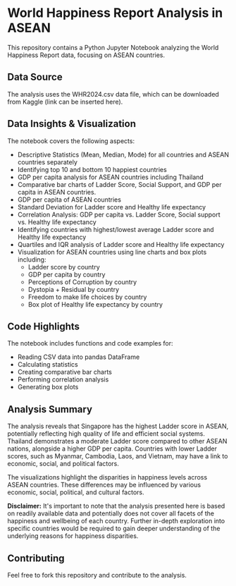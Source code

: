 # World Happiness Report Analysis in ASEAN

This repository contains a Python Jupyter Notebook analyzing the World Happiness Report data, focusing on ASEAN countries.


## Data Source

The analysis uses the WHR2024.csv data file, which can be downloaded from Kaggle (link can be inserted here).


## Data Insights & Visualization


The notebook covers the following aspects:
  - Descriptive Statistics (Mean, Median, Mode) for all countries and ASEAN countries separately
  - Identifying top 10 and bottom 10 happiest countries
  - GDP per capita analysis for ASEAN countries including Thailand
  - Comparative bar charts of Ladder Score, Social Support, and GDP per capita in ASEAN countries.
  - GDP per capita of ASEAN countries
  - Standard Deviation for Ladder score and Healthy life expectancy
  - Correlation Analysis: GDP per capita vs. Ladder Score, Social support vs. Healthy life expectancy
  - Identifying countries with highest/lowest average Ladder score and Healthy life expectancy
  - Quartiles and IQR analysis of Ladder score and Healthy life expectancy
  - Visualization for ASEAN countries using line charts and box plots including:
    - Ladder score by country
    - GDP per capita by country
    - Perceptions of Corruption by country
    - Dystopia + Residual by country
    - Freedom to make life choices by country
    - Box plot of Healthy life expectancy by country


## Code Highlights

The notebook includes functions and code examples for:
  - Reading CSV data into pandas DataFrame
  - Calculating statistics
  - Creating comparative bar charts
  - Performing correlation analysis
  - Generating box plots


## Analysis Summary

The analysis reveals that Singapore has the highest Ladder score in ASEAN, potentially reflecting high quality of life and efficient social systems. Thailand demonstrates a moderate Ladder score compared to other ASEAN nations, alongside a higher GDP per capita. Countries with lower Ladder scores, such as Myanmar, Cambodia, Laos, and Vietnam, may have a link to economic, social, and political factors.

The visualizations highlight the disparities in happiness levels across ASEAN countries. These differences may be influenced by various economic, social, political, and cultural factors.

**Disclaimer:** It's important to note that the analysis presented here is based on readily available data and potentially does not cover all facets of the happiness and wellbeing of each country. Further in-depth exploration into specific countries would be required to gain deeper understanding of the underlying reasons for happiness disparities. 



## Contributing

Feel free to fork this repository and contribute to the analysis.

